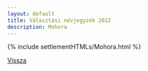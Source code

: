 ```yaml
---
layout: default
title: Választási névjegyzék 2022
description: Mohora
---
```


{% include settlementHTMLs/Mohora.html %}

[Vissza](./)